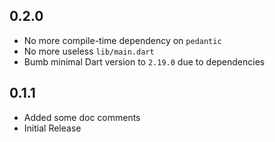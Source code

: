 ## 0.2.0

 * No more compile-time dependency on `pedantic`
 * No more useless `lib/main.dart`
 * Bumb minimal Dart version to `2.19.0` due to dependencies

## 0.1.1

 * Added some doc comments
 * Initial Release